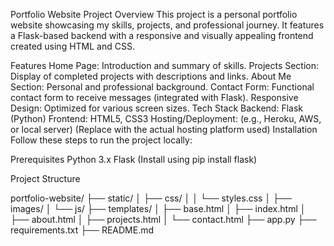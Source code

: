Portfolio Website Project
Overview
This project is a personal portfolio website showcasing my skills, projects, and professional journey. It features a Flask-based backend with a responsive and visually appealing frontend created using HTML and CSS.

Features
Home Page: Introduction and summary of skills.
Projects Section: Display of completed projects with descriptions and links.
About Me Section: Personal and professional background.
Contact Form: Functional contact form to receive messages (integrated with Flask).
Responsive Design: Optimized for various screen sizes.
Tech Stack
Backend: Flask (Python)
Frontend: HTML5, CSS3
Hosting/Deployment: (e.g., Heroku, AWS, or local server) (Replace with the actual hosting platform used)
Installation
Follow these steps to run the project locally:

Prerequisites
Python 3.x
Flask (Install using pip install flask)

Project Structure

portfolio-website/
├── static/
│   ├── css/
│   │   └── styles.css
│   ├── images/
│   └── js/
├── templates/
│   ├── base.html
│   ├── index.html
│   ├── about.html
│   ├── projects.html
│   └── contact.html
├── app.py
├── requirements.txt
├── README.md
